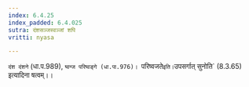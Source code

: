 ```yaml
---
index: 6.4.25
index_padded: 6.4.025
sutra: दंशसञ्जस्वञ्जां शपि
vritti: nyasa

---
```

`दंश दंशने` (धा.प.989), `ष्वन्ज परिष्वङ्गे (धा.पा.976)। `परिष्वजते` इति। `उपसर्गात् सुनोति` (8.3.65) इत्यादिना षत्वम्।।